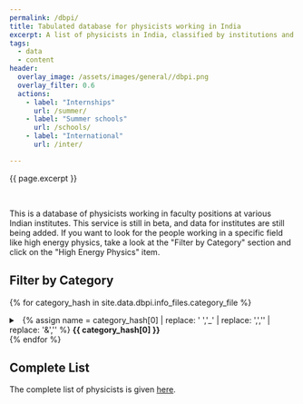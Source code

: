 ```yaml
---
permalink: /dbpi/
title: Tabulated database for physicists working in India
excerpt: A list of physicists in India, classified by institutions and research interests
tags:
  - data
  - content
header:
  overlay_image: /assets/images/general//dbpi.png
  overlay_filter: 0.6
  actions:
    - label: "Internships"
      url: /summer/
    - label: "Summer schools"
      url: /schools/
    - label: "International"
      url: /inter/

---
```


<span class="excerpt">{{ page.excerpt }}</span>

<br>

This is a database of physicists working in faculty positions at various Indian institutes. This service is still in beta, and data for institutes are still being added. If you want to look for the people working in a specific field like high energy physics, take a look at the "Filter by Category" section and click on the "High Energy Physics" item.

## Filter by Category

{% for category_hash in site.data.dbpi.info_files.category_file %}
<details>
<summary> 
&nbsp;
{% assign name = category_hash[0] | replace: ' ','_' | replace: ',','' | replace: '&','' %}
<b>{{ category_hash[0] }}</b>
</summary>
<br>
{% for file_hash in site.data.dbpi.category_data %}
{% if file_hash[0] == name %}
{% assign people = file_hash[1] %}
<table>
<tr><th align="center">Name</th>
<th align="center">Institute</th>
<th align="center">Designation</th>
<th align="center">Research Area</th>
<th align="center">Email Id</th></tr>
{% for person in people %}
	<tr>
	<td>{{ person.Name }}</td>
	<td><a target="_blank" style="text-decoration: none" href="{{ person.Homepage }}">{{ person.Institute }}</a></td>
	<td>{{ person.Designation }}</td>
	<td>{{ person.Interests | join: ", " }}</td>
	<td>{{ person.Email }}</td>
	</tr>
{% endfor %}
</table>
{% endif %}
{% endfor %}
</details>
{% endfor %}


## Complete List

The complete list of physicists is given [here](/dbpi-complete/).

